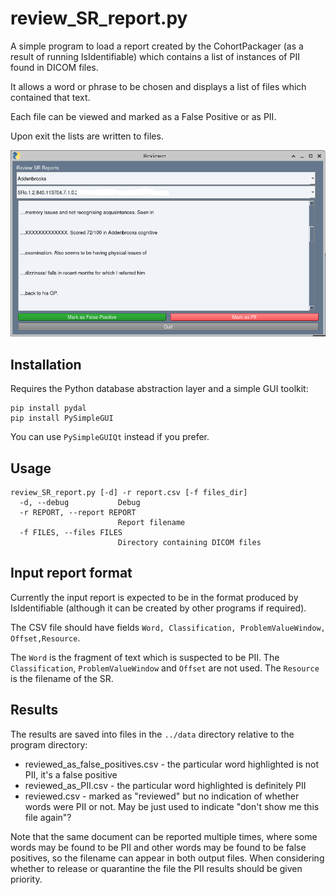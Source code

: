 # review_SR_report.py

A simple program to load a report created by the CohortPackager
(as a result of running IsIdentifiable)
which contains a list of instances of PII found in DICOM files.

It allows a word or phrase to be chosen and displays a list of files
which contained that text.

Each file can be viewed and marked as a False Positive or as PII.

Upon exit the lists are written to files.

![Screenshot](review_SR_report.png)

## Installation

Requires the Python database abstraction layer and a simple GUI toolkit:
```
pip install pydal
pip install PySimpleGUI
```
You can use `PySimpleGUIQt` instead if you prefer.

## Usage

```
review_SR_report.py [-d] -r report.csv [-f files_dir]
  -d, --debug           Debug
  -r REPORT, --report REPORT
                        Report filename
  -f FILES, --files FILES
                        Directory containing DICOM files
```

## Input report format

Currently the input report is expected to be in the format produced by
IsIdentifiable (although it can be created by other programs if required).

The CSV file should have fields `Word, Classification, ProblemValueWindow, Offset,Resource`.

The `Word` is the fragment of text which is suspected to be PII.
The `Classification`, `ProblemValueWindow` and `Offset` are not used.
The `Resource` is the filename of the SR.

## Results

The results are saved into files in the `../data` directory relative to the program directory:
* reviewed_as_false_positives.csv - the particular word highlighted is not PII, it's a false positive
* reviewed_as_PII.csv - the particular word highlighted is definitely PII
* reviewed.csv - marked as "reviewed" but no indication of whether words were PII or not. May be just used to indicate "don't show me this file again"?

Note that the same document can be reported multiple times,
where some words may be found to be PII and other words may be found to be false positives,
so the filename can appear in both output files.
When considering whether to release or quarantine the file the PII results should be given priority.
